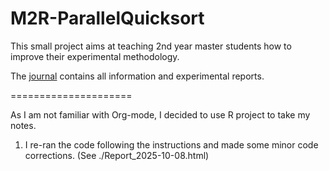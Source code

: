 M2R-ParallelQuicksort
=====================

This small project aims at teaching 2nd year master students how to
improve their experimental methodology.

The [journal](journal.org) contains all information and experimental reports.

=====================

As I am not familiar with Org-mode, I decided to use R project to take my notes.

1. I re-ran the code following the instructions and made some minor code corrections.
(See ./Report_2025-10-08.html)
